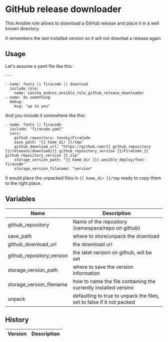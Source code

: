 # GitHub release downloader

This Ansible role allows to download a GitHub release and place it in a well known directory.

It remembers the last installed version so it will not downlad a release again

## Usage

Let's assume a yaml file like this:

    ---

    - name: fonts || firacode || download
      include_role:
        name: sascha_andres.ansible_role_github_release_downloader
    - name: do something
      debug:
        msg: "up to you"

And you include it somewhere like this:

    - name: fonts || firacode
      include: "firacode.yaml"
      vars:
        github_repository: tonsky/FiraCode
        save_path: "{{ home_dir }}/tmp"
        github_download_url: "https://github.com/{{ github_repository }}/releases/download/{{ github_repository_version }}/FiraCode_{{     github_repository_version }}.zip"
        storage_version_path: "{{ home_dir }}/.ansible_deploy/font-firacode"
        storage_version_filename: "version"
    
It would place the unpacked files in `{{ home_dir }}/tmp` ready to copy them to the right place.

## Variables

|Name|Description|
|---|---|
|github_repository|Name of the repository (namespace/repo on github)|
|save_path|where to store/unpack the download|
|github_download_url|the download url|
|github_repository_version|the latet version on github, will be set|
|storage_version_path|where to save the version information|
|storage_version_filename|how to name the file containing the currently installed versino|
|unpack|defaulting to true to unpack the files, set to false if it not packed|

## History

|Version|Description|
|---|---|